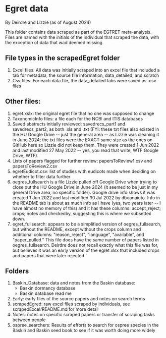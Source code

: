 # Egret data
By Deirdre and Lizzie (as of August 2024)

This folder contains data scraped as part of the EGTRET meta-analysis. Files are named with the initials of the individual that scraped the data, with the exception of data that wad deemed missing.

## File types in the scrapedEgret folder
1. Excel files: All data was initially scraped into an excel file that included a tab for metadata, the source file information, data_detailed, and scratch
2. Csv files: For each data file, the data_detailed tabs were saved as .csv files

## Other files:
1. egret.xslx: the original egret file that no one was supposed to change
2. TaxonomicInfo files: a file each for the NCBI and ITIS databases
3. Saved abstracts initially reviewed: savedrecs_part1 and savedrecs_part2, as both .xls and .txt (FYI: these txt files also existed in the HU Google Drive -- just the general area -- as Lizzie was cleaning it in June 2024; the txt files were the EXACT same size as the ones on GitHub here so Lizzie did not keep them. They were created 1 Jun 2022 and last modified 27 May 2022 -- yes, you read that write, WTF Google Drive, WTF). 
4. Lists of papers flagged for further review: papersToReview1.csv and papersToReview2.csv
5. egretEudicot.csv: list of studies with eudicots made when deciding on whether to filter data further
6. oegres_fullsearch is a file Lizzie pulled off Google Drive when trying to close out the HU Google Drive in June 2024 (it seemed to be just in my general Drive area, no specific folder). Google drive info shows it was created 1 Jun 2022 and last modified 30 Jul 2022 by dbuonaiuto. Info in the README tab is about as much info as I have (yes, two years later -- I have almost no memory of this) and it has these columns: accept_reject; crops; notes and checkedby, suggesting this is where we subsetted down.
7. egret_fullsearch: appears to be a simplified version of oegres_fullsearch, but without the README, except without the crops column and additional columns: "reason_reject", "language", "available", and "paper_pulled." This file does have the same number of papers listed in oegres_fullsearch. Deirdre does not recall exactly what this file was for, but believes it was an early version of the egret.xlsx that included crops and papers that were later rejected.

## Folders

1. Baskin_Database: data and notes from the Baskin database:
   - Baskin dormancy database
   - Baskin database read me
2. Early: early files of the source papers and notes on search terms
3. scrapedEgred: raw excel files scraped by individuals, see scrapedExcel/README.md for more detail
4. Notes: notes on specific scraped papers or transfer of scraping tasks between people
5. ospree_searchers: Results of efforts to search for ospree species in the Baskin and Baskin seed book to see if it was worth doing more widely
